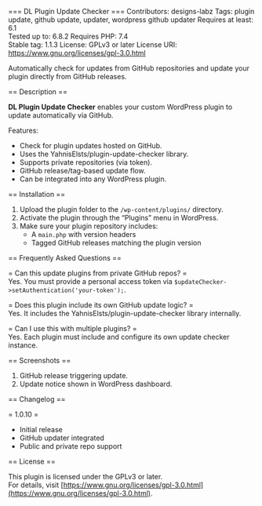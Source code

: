 === DL Plugin Update Checker ===
Contributors:      designs-labz
Tags:              plugin update, github update, updater, wordpress github updater
Requires at least: 6.1  
Tested up to:      6.8.2
Requires PHP:      7.4  
Stable tag:        1.1.3
License:           GPLv3 or later
License URI:       https://www.gnu.org/licenses/gpl-3.0.html

Automatically check for updates from GitHub repositories and update your plugin directly from GitHub releases.

== Description ==

**DL Plugin Update Checker** enables your custom WordPress plugin to update automatically via GitHub.

Features:
- Check for plugin updates hosted on GitHub.
- Uses the YahnisElsts/plugin-update-checker library.
- Supports private repositories (via token).
- GitHub release/tag-based update flow.
- Can be integrated into any WordPress plugin.

== Installation ==

1. Upload the plugin folder to the `/wp-content/plugins/` directory.
2. Activate the plugin through the “Plugins” menu in WordPress.
3. Make sure your plugin repository includes:
   - A `main.php` with version headers
   - Tagged GitHub releases matching the plugin version

== Frequently Asked Questions ==

= Can this update plugins from private GitHub repos? =  
Yes. You must provide a personal access token via `$updateChecker->setAuthentication('your-token');`.

= Does this plugin include its own GitHub update logic? =  
Yes. It includes the YahnisElsts/plugin-update-checker library internally.

= Can I use this with multiple plugins? =  
Yes. Each plugin must include and configure its own update checker instance.

== Screenshots ==

1. GitHub release triggering update.
2. Update notice shown in WordPress dashboard.

== Changelog ==

= 1.0.10 =
* Initial release
* GitHub updater integrated
* Public and private repo support

== License ==

This plugin is licensed under the GPLv3 or later.  
For details, visit [https://www.gnu.org/licenses/gpl-3.0.html](https://www.gnu.org/licenses/gpl-3.0.html).
